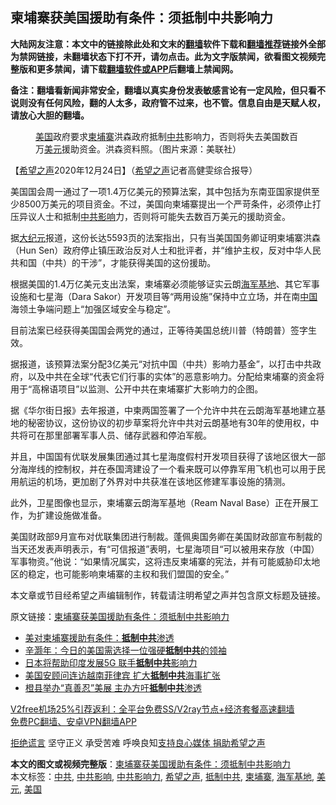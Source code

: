  <h2>柬埔寨获美国援助有条件：须抵制中共影响力</h2> <p class="notice"><b>大陆网友注意：本文中的链接除此处和文末的<a href="https://github.com/bannedbook/fanqiang" >翻墙</a>软件下载和<a href="https://github.com/killgcd/justmysocks/blob/master/README.md">翻墙推荐</a>链接外全部为禁网链接，未翻墙状态下打不开，请勿点击。此为文字版禁闻，欲看图文视频完整版和更多禁闻，请下载<a href="https://github.com/bannedbook/fanqiang">翻墙软件或APP</a>后翻墙上禁闻网。</p><p>备注：翻墙看新闻非常安全，翻墙以真实身份发表敏感言论有一定风险，但只看不说则没有任何风险，翻的人太多，政府管不过来，也不管。信息自由是天赋人权，请放心大胆的翻墙。</b></p>  <div class="entry"> <figure><figcaption><a href="https://www.bannedbook.org/bnews/tag/%e7%be%8e%e5%9b%bd/" class="st_tag internal_tag" rel="tag" title="标签 美国 下的日志">美国</a>政府要求<a href="https://www.bannedbook.org/bnews/tag/%e6%9f%ac%e5%9f%94%e5%af%a8/" class="st_tag internal_tag" rel="tag" title="标签 柬埔寨 下的日志">柬埔寨</a>洪森政府抵制<a href="https://www.bannedbook.org/bnews/tag/%e4%b8%ad%e5%85%b1/" class="st_tag internal_tag" rel="tag" title="标签 中共 下的日志">中共</a>影响力，否则将失去美国数百万<a href="https://www.bannedbook.org/bnews/tag/%e7%be%8e%e5%85%83/" class="st_tag internal_tag" rel="tag" title="标签 美元 下的日志">美元</a>援助资金。洪森资料照。（图片来源：美联社）</figcaption></figure> <p>【<span class='wp_keywordlink_affiliate'><a href="https://www.soundofhope.org" title="希望之声" target="_blank">希望之声</a></span>2020年12月24日】（<a href="https://www.bannedbook.org/bnews/tag/%e5%b8%8c%e6%9c%9b%e4%b9%8b%e5%a3%b0/" class="st_tag internal_tag" rel="tag" title="标签 希望之声 下的日志">希望之声</a>记者高健雯综合报导）</p> <p>美国国会周一通过了一项1.4万亿美元的预算法案，其中包括为东南亚国家提供至少8500万美元的项目资金。不过，美国向柬埔寨提出一个严苛条件，必须停止打压异议人士和抵制<a href="https://www.bannedbook.org/bnews/tag/%E4%B8%AD%E5%85%B1%E5%BD%B1%E5%93%8D/" class="st_tag internal_tag" rel="tag" title="标签 中共影响 下的日志">中共影响</a>力，否则将可能失去数百万美元的援助资金。</p> <p>据<span class='wp_keywordlink_affiliate'><a href="http://www.epochtimes.com/" title="大纪元" target="_blank">大纪元</a></span>报道，这份长达5593页的法案指出，只有当美国国务卿证明柬埔寨洪森（Hun Sen）政府停止镇压政治反对人士和批评者，并“维护主权，反对中华人民共和国（中共）的干涉”，才能获得美国的这份援助。</p> <p>根据美国的1.4万亿美元支出法案，柬埔寨必须能够证实云朗<a href="https://www.bannedbook.org/bnews/tag/%E6%B5%B7%E5%86%9B%E5%9F%BA%E5%9C%B0/" class="st_tag internal_tag" rel="tag" title="标签 海军基地 下的日志">海军基地</a>、其它军事设施和七星海（Dara Sakor）开发项目等“两用设施”保持中立立场，并在南<span class='wp_keywordlink_affiliate'><a href="https://www.bannedbook.org/" title="中国" target="_blank">中国</a></span>海领土争端问题上“加强区域安全与稳定”。</p>  <p>目前法案已经获得美国国会两党的通过，正等待美国总统川普（特朗普）签字生效。</p> <p>据报道，该预算法案分配3亿美元“对抗中国（中共）影响力基金”，以打击中共政府，以及中共在全球“代表它们行事的实体”的恶意影响力。分配给柬埔寨的资金将用于“高棉语项目”以监测、公开中共在柬埔寨扩大影响力的企图。</p> <p>据《华尔街日报》去年报道，中柬两国签署了一个允许中共在云朗海军基地建立基地的秘密协议，这份协议的初步草案将允许中共对云朗基地有30年的使用权，中共将可在那里部署军事人员、储存武器和停泊军舰。</p> <p>并且，中国国有优联发展集团通过其七星海度假村开发项目获得了该地区很大一部分海岸线的控制权，并在泰国湾建设了一个看来既可以停靠军用飞机也可以用于民用航运的机场，更加剧了外界对中共获准在该地区修建军事设施的猜测。</p>  <p>此外，卫星图像也显示，柬埔寨云朗海军基地（Ream Naval Base）正在开展工作，为扩建设施做准备。</p> <p>美国财政部9月宣布对优联集团进行制裁。蓬佩奥国务卿在美国财政部宣布制裁的当天还发表声明表示，有“可信报道”表明，七星海项目“可以被用来存放（中国）军事物资。”他说：“如果情况属实，这将违反柬埔寨的宪法，并有可能威胁印太地区的稳定，也可能影响柬埔寨的主权和我们盟国的安全。”</p> <p>本文章或节目经希望之声编辑制作，转载请注明希望之声并包含原文标题及链接。</p> <p>原文链接：<a class="src_link"  href="https://www.soundofhope.org/post/456799" target="_blank">柬埔寨获美国援助有条件：须抵制中共影响力</a></p>  <ul class='op-related-articles' title='相关阅读'> <li><a href='https://www.bannedbook.org/bnews/cbnews/20201224/1453822.html' target='_blank'>美对柬埔寨援助有条件：<b>抵制中共</b>渗透</a></li> <li><a href='https://www.bannedbook.org/bnews/comments/20201213/1446782.html' target='_blank'>辛灏年：今日的美国需选择一位强硬<b>抵制中共</b>的领袖</a></li> <li><a href='https://www.bannedbook.org/bnews/comments/20201130/1439507.html' target='_blank'>日本将帮助印度发展5G 联手<b>抵制中共</b>影响力</a></li> <li><a href='https://www.bannedbook.org/bnews/comments/20201124/1436093.html' target='_blank'>美国安顾问连访越南菲律宾 扩大<b>抵制中共</b>海事扩张</a></li> <li><a href='https://www.bannedbook.org/bnews/bannedvideo/20201122/1435254.html' target='_blank'>橙县举办“真善忍”美展 主办方吁<b>抵制中共</b>渗透</a></li> </ul> <p class="texttj"> <a href="https://www.bannedbook.org/forum23/topic22702.html" target="_blank">V2free机场25%引荐返利：全平台免费SS/V2ray节点+经济套餐高速翻墙</a><br/> <a href="https://github.com/bannedbook/fanqiang/wiki/%E7%A6%81%E9%97%BB%E7%BD%91%E5%AE%89%E5%8D%93%E7%BF%BB%E5%A2%99%E6%96%B0%E9%97%BBAPP" target="_blank">免费PC翻墙、安卓VPN翻墙APP</a></p><p><span class='wp_keywordlink'><a href="https://www.bannedbook.org/forum2/topic1584.html" title="《拒绝谎言》" target="_blank">拒绝谎言</a></span> 坚守正义 承受苦难 呼唤良知<a href="/page/donate">支持良心媒体 捐助希望之声</a></p><a name='sharetosocial'></a>       <div><b>本文的图文或视频完整版</b>：<a href='https://www.bannedbook.org/bnews/comments/20201224/1454224.html'>柬埔寨获美国援助有条件：须抵制中共影响力</a></div>  </div><!--END ENTRY--> <div class="postfooter"> <div>本文标签：<a href="https://www.bannedbook.org/bnews/tag/%e4%b8%ad%e5%85%b1/" rel="tag">中共</a>, <a href="https://www.bannedbook.org/bnews/tag/%E4%B8%AD%E5%85%B1%E5%BD%B1%E5%93%8D/" rel="tag">中共影响</a>, <a href="https://www.bannedbook.org/bnews/tag/%E4%B8%AD%E5%85%B1%E5%BD%B1%E5%93%8D%E5%8A%9B/" rel="tag">中共影响力</a>, <a href="https://www.bannedbook.org/bnews/tag/%e5%b8%8c%e6%9c%9b%e4%b9%8b%e5%a3%b0/" rel="tag">希望之声</a>, <a href="https://www.bannedbook.org/bnews/tag/%E6%8A%B5%E5%88%B6%E4%B8%AD%E5%85%B1/" rel="tag">抵制中共</a>, <a href="https://www.bannedbook.org/bnews/tag/%e6%9f%ac%e5%9f%94%e5%af%a8/" rel="tag">柬埔寨</a>, <a href="https://www.bannedbook.org/bnews/tag/%E6%B5%B7%E5%86%9B%E5%9F%BA%E5%9C%B0/" rel="tag">海军基地</a>, <a href="https://www.bannedbook.org/bnews/tag/%e7%be%8e%e5%85%83/" rel="tag">美元</a>, <a href="https://www.bannedbook.org/bnews/tag/%e7%be%8e%e5%9b%bd/" rel="tag">美国</a></div>  </div><!--END POSTFOOTER--> 